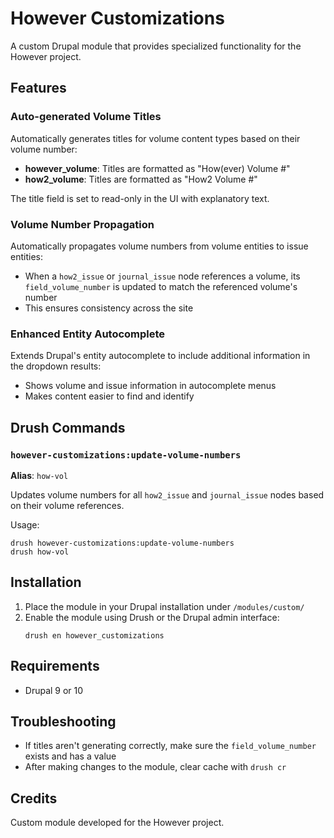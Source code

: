 # However Customizations

A custom Drupal module that provides specialized functionality for the However project.

## Features

### Auto-generated Volume Titles

Automatically generates titles for volume content types based on their volume number:

- **however_volume**: Titles are formatted as "How(ever) Volume #"
- **how2_volume**: Titles are formatted as "How2 Volume #"

The title field is set to read-only in the UI with explanatory text.

### Volume Number Propagation

Automatically propagates volume numbers from volume entities to issue entities:

- When a `how2_issue` or `journal_issue` node references a volume, its `field_volume_number` is updated to match the referenced volume's number
- This ensures consistency across the site

### Enhanced Entity Autocomplete

Extends Drupal's entity autocomplete to include additional information in the dropdown results:

- Shows volume and issue information in autocomplete menus
- Makes content easier to find and identify

## Drush Commands

### `however-customizations:update-volume-numbers`

**Alias**: `how-vol`

Updates volume numbers for all `how2_issue` and `journal_issue` nodes based on their volume references.

Usage:
```
drush however-customizations:update-volume-numbers
drush how-vol
```

## Installation

1. Place the module in your Drupal installation under `/modules/custom/`
2. Enable the module using Drush or the Drupal admin interface:
   ```
   drush en however_customizations
   ```

## Requirements

- Drupal 9 or 10

## Troubleshooting

- If titles aren't generating correctly, make sure the `field_volume_number` exists and has a value
- After making changes to the module, clear cache with `drush cr`

## Credits

Custom module developed for the However project.
